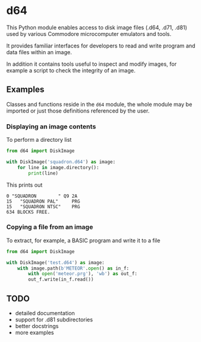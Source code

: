 # d64

This Python module enables access to disk image files (.d64, .d71, .d81) used by various Commodore microcomputer emulators and tools.

It provides familiar interfaces for developers to read and write program and data files within an image.

In addition it contains tools useful to inspect and modify images, for example a script to check the integrity of an image.


## Examples

Classes and functions reside in the `d64` module, the whole module may be imported or just those definitions referenced by the user.

### Displaying an image contents

To perform a directory list

```python
from d64 import DiskImage

with DiskImage('squadron.d64') as image:
    for line in image.directory():
        print(line)
```

This prints out

```
0 "SQUADRON        " Q9 2A
15   "SQUADRON PAL"     PRG
15   "SQUADRON NTSC"    PRG
634 BLOCKS FREE.
```

### Copying a file from an image

To extract, for example, a BASIC program and write it to a file

```python
from d64 import DiskImage

with DiskImage('test.d64') as image:
    with image.path(b'METEOR'.open() as in_f:
        with open('meteor.prg'), 'wb') as out_f:
	    out_f.write(in_f.read())
```


## TODO

- detailed documentation
- support for .d81 subdirectories
- better docstrings
- more examples
